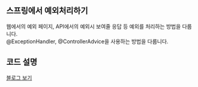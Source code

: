 ## 스프링에서 예외처리하기
웹에서의 예외 페이지, API에서의 예외시 보여줄 응답 등 예외를 처리하는 방법을 다룹니다.     
@ExceptionHandler, @ControllerAdvice을 사용하는 방법을 다룹니다.

## 코드 설명
[블로그 보기](https://develop-writing.tistory.com/102?category=895261)
